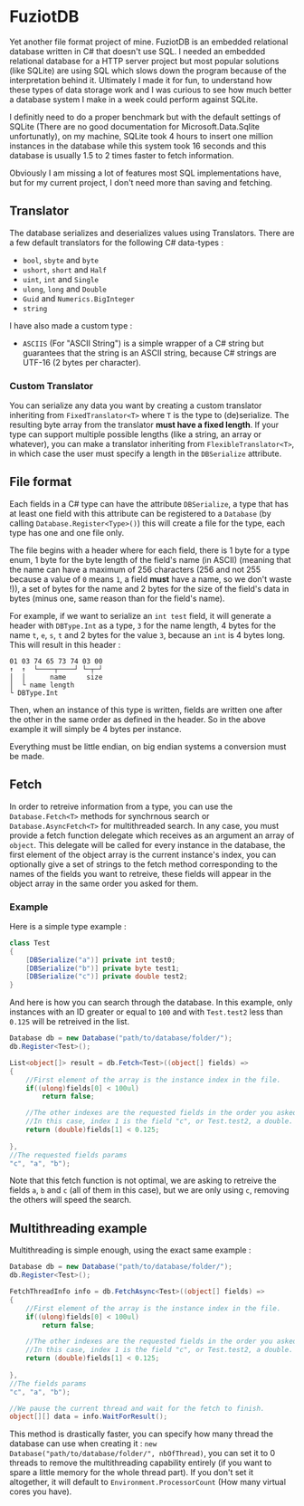 # FuziotDB

Yet another file format project of mine. FuziotDB is an embedded relational database written in C# that doesn't use SQL. I needed an embedded relational database for a HTTP server project but most popular solutions (like SQLite) are using SQL which slows down the program because of the interpretation behind it. Ultimately I made it for fun, to understand how these types of data storage work and I was curious to see how much better a database system I make in a week could perform against SQLite.

I definitly need to do a proper benchmark but with the default settings of SQLite (There are no good documentation for Microsoft.Data.Sqlite unfortunatly), on my machine, SQLite took 4 hours to insert one million instances in the database while this system took 16 seconds and this database is usually 1.5 to 2 times faster to fetch information.

Obviously I am missing a lot of features most SQL implementations have, but for my current project, I don't need more than saving and fetching.

## Translator

The database serializes and deserializes values using Translators. There are a few default translators for the following C# data-types :
- `bool`, `sbyte` and `byte`
- `ushort`, `short` and `Half`
- `uint`, `int` and `Single`
- `ulong`, `long` and `Double`
- `Guid` and `Numerics.BigInteger`
- `string`

I have also made a custom type :
- `ASCIIS` (For "ASCII String") is a simple wrapper of a C# string but guarantees that the string is an ASCII string, because C# strings are UTF-16 (2 bytes per character).

### Custom Translator

You can serialize any data you want by creating a custom translator inheriting from `FixedTranslator<T>` where `T` is the type to (de)serialize. The resulting byte array from the translator **must have a fixed length**. If your type can support multiple possible lengths (like a string, an array or whatever), you can make a translator inheriting from `FlexibleTranslator<T>`, in which case the user must specify a length in the `DBSerialize` attribute.

## File format

Each fields in a C# type can have the attribute `DBSerialize`, a type that has at least one field with this attribute can be registered to a `Database` (by calling `Database.Register<Type>()`) this will create a file for the type, each type has one and one file only.

The file begins with a header where for each field, there is 1 byte for a type enum, 1 byte for the byte length of the field's name (in ASCII) (meaning that the name can have a maximum of 256 characters (256 and not 255 because a value of `0` means `1`, a field **must** have a name, so we don't waste !)), a set of bytes for the name and 2 bytes for the size of the field's data in bytes (minus one, same reason than for the field's name).

For example, if we want to serialize an `int test` field, it will generate a header with `DBType.Int` as a type, `3` for the name length, 4 bytes for the name `t`, `e`, `s`, `t` and 2 bytes for the value `3`, because an `int` is 4 bytes long. This will result in this header :
```
01 03 74 65 73 74 03 00
↑  ↑  └────┬────┘ └─┬─┘
│  │      name     size
│  └ name length
└ DBType.Int
```

Then, when an instance of this type is written, fields are written one after the other in the same order as defined in the header. So in the above example it will simply be 4 bytes per instance.

Everything must be little endian, on big endian systems a conversion must be made.

## Fetch

In order to retreive information from a type, you can use the `Database.Fetch<T>` methods for synchrnous search or `Database.AsyncFetch<T>` for multithreaded search. In any case, you must provide a fetch function delegate which receives as an argument an array of `object`. This delegate will be called for every instance in the database, the first element of the object array is the current instance's index, you can optionally give a set of strings to the fetch method corresponding to the names of the fields you want to retreive, these fields will appear in the object array in the same order you asked for them.

### Example

Here is a simple type example :

```cs
class Test
{
    [DBSerialize("a")] private int test0;
    [DBSerialize("b")] private byte test1;
    [DBSerialize("c")] private double test2;
}
```

And here is how you can search through the database. In this example, only instances with an ID greater or equal to `100` and with `Test.test2` less than `0.125` will be retreived in the list.

```cs
Database db = new Database("path/to/database/folder/");
db.Register<Test>();

List<object[]> result = db.Fetch<Test>((object[] fields) => 
{
    //First element of the array is the instance index in the file.
    if((ulong)fields[0] < 100ul)
        return false;

    //The other indexes are the requested fields in the order you asked for.
    //In this case, index 1 is the field "c", or Test.test2, a double.
    return (double)fields[1] < 0.125;
    
}, 
//The requested fields params
"c", "a", "b");
```

Note that this fetch function is not optimal, we are asking to retreive the fields `a`, `b` and `c` (all of them in this case), but we are only using `c`, removing the others will speed the search.

## Multithreading example

Multithreading is simple enough, using the exact same example :

```cs
Database db = new Database("path/to/database/folder/");
db.Register<Test>();

FetchThreadInfo info = db.FetchAsync<Test>((object[] fields) => 
{
    //First element of the array is the instance index in the file.
    if((ulong)fields[0] < 100ul)
        return false;

    //The other indexes are the requested fields in the order you asked for.
    //In this case, index 1 is the field "c", or Test.test2, a double.
    return (double)fields[1] < 0.125;
    
}, 
//The fields params
"c", "a", "b");

//We pause the current thread and wait for the fetch to finish.
object[][] data = info.WaitForResult();
```

This method is drastically faster, you can specify how many thread the database can use when creating it :
`new Database("path/to/database/folder/", nbOfThread)`, you can set it to 0 threads to remove the multithreading capability entirely (if you want to spare a little memory for the whole thread part). If you don't set it altogether, it will default to `Environment.ProcessorCount` (How many virtual cores you have).